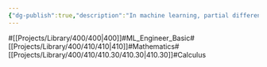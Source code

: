 ```yaml
---
{"dg-publish":true,"description":"In machine learning, partial differential equations are utilized to identify optimization techniques and directions. Let's dive into Calculus to understand this better.","permalink":"/projects/library/400/410/410-30/410-30/","dgPassFrontmatter":true,"noteIcon":"0","created":"2024-01-24T15:24:09.126+09:00","updated":"2024-06-20T02:52:51.641+09:00"}
---
```


#[[Projects/Library/400/400\|400]]#ML_Engineer_Basic#[[Projects/Library/400/410/410\|410]]#Mathematics#[[Projects/Library/400/410/410.30/410.30\|410.30]]#Calculus

